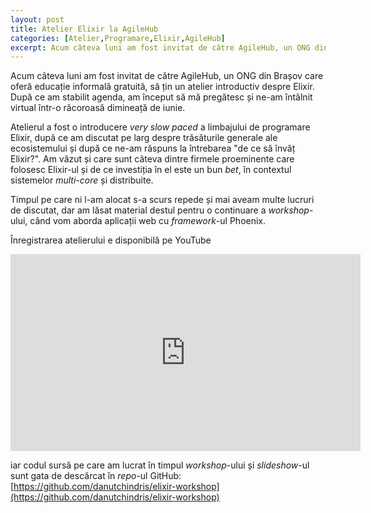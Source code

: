 ```yaml
---
layout: post
title: Atelier Elixir la AgileHub
categories: [Atelier,Programare,Elixir,AgileHub]
excerpt: Acum câteva luni am fost invitat de către AgileHub, un ONG din Brașov care oferă educație informală gratuită, să țin un atelier introductiv despre Elixir.
---
```


Acum câteva luni am fost invitat de către AgileHub, un ONG din Brașov care oferă educație informală gratuită, să țin un atelier introductiv despre Elixir. După ce am stabilit agenda, am început să mă pregătesc și ne-am întâlnit virtual într-o răcoroasă dimineață de iunie.

Atelierul a fost o introducere *very slow paced* a limbajului de programare Elixir, după ce am discutat pe larg despre trăsăturile generale ale ecosistemului și după ce ne-am răspuns la întrebarea "de ce să învăț Elixir?". Am văzut și care sunt câteva dintre firmele proeminente care folosesc Elixir-ul și de ce investiția în el este un bun *bet*, în contextul sistemelor *multi-core* și distribuite.

Timpul pe care ni l-am alocat s-a scurs repede și mai aveam multe lucruri de discutat, dar am lăsat material destul pentru o continuare a *workshop*-ului, când vom aborda aplicații web cu *framework*-ul Phoenix.

Înregistrarea atelierului e disponibilă pe YouTube

<iframe width="560" height="315" src="https://www.youtube.com/embed/n0jtJrL1jps" frameborder="0" allow="accelerometer; autoplay; encrypted-media; gyroscope; picture-in-picture" allowfullscreen></iframe>

iar codul sursă pe care am lucrat în timpul *workshop*-ului și *slideshow*-ul sunt gata de descărcat în *repo*-ul GitHub: [https://github.com/danutchindris/elixir-workshop](https://github.com/danutchindris/elixir-workshop)
